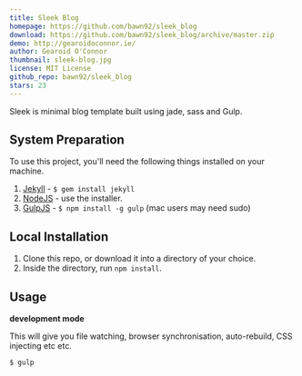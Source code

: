 ```yaml
---
title: Sleek Blog
homepage: https://github.com/bawn92/sleek_blog
download: https://github.com/bawn92/sleek_blog/archive/master.zip
demo: http://gearoidoconnor.ie/
author: Gearoid O'Connor
thumbnail: sleek-blog.jpg
license: MIT License
github_repo: bawn92/sleek_blog
stars: 23
---
```


Sleek is minimal blog template built using jade, sass and Gulp.

## System Preparation

To use this project, you'll need the following things installed on your
machine.

1. [Jekyll](http://jekyllrb.com/) - `$ gem install jekyll`
2. [NodeJS](http://nodejs.org) - use the installer.
3. [GulpJS](https://github.com/gulpjs/gulp) - `$ npm install -g gulp`
   (mac users may need sudo)

## Local Installation

1. Clone this repo, or download it into a directory of your choice.
2. Inside the directory, run `npm install`.

## Usage

**development mode**

This will give you file watching, browser synchronisation, auto-rebuild,
CSS injecting etc etc.

```shell
$ gulp
```
